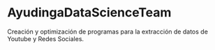 # AyudingaDataScienceTeam
Creación y optimización de programas para la extracción de datos de Youtube y Redes Sociales.
